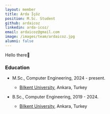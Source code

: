 ```yaml
---
layout: member
title: Arda İçöz
position: M.Sc. Student
github: ardaicoz
linkedin: arda-icoz/
email: ardaicoz@gmail.com
image: /images/team/ardaicoz.jpg
alumni: false
---
```


Hello there👋

### Education
- M.Sc., Computer Engineering, 2024 - present.
  - [Bilkent University](http://www.cs.bilkent.edu.tr/), Ankara, Turkey

- B.Sc., Computer Engineering, 2019 - 2024.
  - [Bilkent University](http://www.cs.bilkent.edu.tr/), Ankara, Turkey

